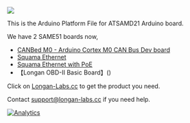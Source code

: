 ![](https://www.longan-labs.cc/media/wysiwyg/Categories/Categories-42.png)

This is the Arduino Platform File for ATSAMD21 Arduino board. 

We have 2 SAME51 boards now, 

* [CANBed M0 - Arduino Cortex M0 CAN Bus Dev board](https://www.longan-labs.cc/1030014.html)
* [Squama Ethernet](https://www.longan-labs.cc/1050001.html)
* [Squama Ethernet with PoE](https://www.longan-labs.cc/1050002.html)
* 【Longan OBD-II Basic Board】()


Click on [Longan-Labs.cc](Longan-Labs.cc) to get the product you need.

Contact [support@longan-labs.cc](support@longan-labs.cc) if you need help.

[![Analytics](https://ga-beacon.appspot.com/UA-101965714-1/Longan-SAMD-Boards)](https://github.com/igrigorik/ga-beacon)
